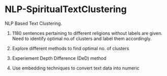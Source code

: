 # NLP-SpiritualTextClustering
NLP Based Text Clustering. 
1) 1180 sentences pertaining to different religions without labels are given. Need to identify optimal no.of clusters and label them accordingly.

2) Explore different methods to find optimal no. of clusters

3) Experiement Depth Difference (DeD) method

4) Use embedding techniques to convert text data into numeric
